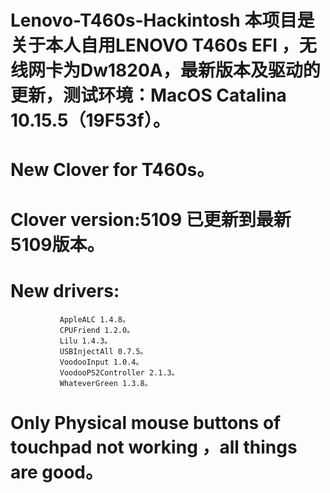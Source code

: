 # Lenovo-T460s-Hackintosh  本项目是关于本人自用LENOVO T460s EFI ，无线网卡为Dw1820A，最新版本及驱动的更新，测试环境：MacOS Catalina 10.15.5（19F53f）。
# New Clover for T460s。
# Clover version:5109 已更新到最新5109版本。
# New drivers:   
               AppleALC 1.4.8。  
               CPUFriend 1.2.0。   
               Lilu 1.4.3。  
               USBInjectAll 0.7.5。  
               VoodooInput 1.0.4。  
               VoodooPS2Controller 2.1.3。 
               WhateverGreen 1.3.8。
# Only Physical mouse buttons of touchpad not working ，all things are good。
